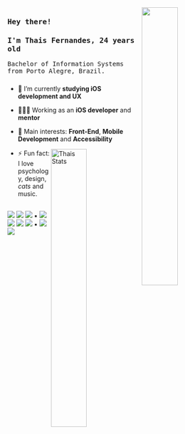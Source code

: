 <img align="right" width="40%" src="https://media2.giphy.com/media/LMcB8XospGZO8UQq87/giphy.gif?cid=ecf05e4741bce68b6f940ff1ad9e1167f8d8351d382e3982&rid=giphy.gif"/>

### <samp>Hey there! </samp>

### <samp> I'm Thais Fernandes, 24 years old </samp>

<samp>Bachelor of Information Systems from Porto Alegre, Brazil. </samp>

###

- 🔭 I’m currently **studying iOS development and UX**

- 👩🏻‍💻 Working as an **iOS developer** and **mentor** 

- 🔎 Main interests: **Front-End**, **Mobile Development** and **Accessibility**

[<img align="right" src="https://github-readme-stats.vercel.app/api?username=thaisrfernandes&show_icons=true&theme=radical&hide_border=true" alt="Thais Stats" width="40%" /> ](https://github.com/thaisrfernandes)

- ⚡ Fun fact: I love psychology, design, *cats* and music.

##

<img src="https://img.shields.io/badge/-Swift-orange" /> <img src="https://img.shields.io/badge/-SwiftUI-yellow" /> <img src="https://img.shields.io/badge/-UIKit-white" /> ▪️ <img src="https://img.shields.io/badge/-Typescript-ff69b4" /> <img src="https://img.shields.io/badge/-Javascript-green" /> <img src="https://img.shields.io/badge/-React%20Native-blueviolet" /> <img src="https://img.shields.io/badge/-React%20JS-green" /> ▪️ <img src="https://img.shields.io/badge/-CSS-blue" /> <img src="https://img.shields.io/badge/-HTML-yellowgreen" /> 
